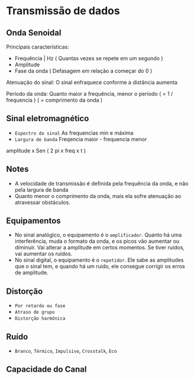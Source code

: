 # Transmissão de dados

## Onda Senoidal

Principais características:

- Frequência | Hz ( Quantas vezes se repete em um segundo )
- Amplitude
- Fase da onda ( Defasagem em relação a começar do 0 )

Atenuação do sinal: O sinal enfraquece conforme a distância aumenta

Período da onda: Quanto maior a frequência, menor o período ( = 1 / frequencia ) ( = comprimento da onda )

## Sinal eletromagnético
- `Espectro do sinal` As frequencias min e máxima
- `Largura de banda` Freqencia maior - frequencia menor

amplitude x Sen ( 2 pi x freq x t )

## Notes
- A velocidade de transmissão é definida pela frequência da onda, e não pela largura de banda
- Quanto menor o comprimento da onda, mais ela sofre atenuação ao atravessar obstáculos.

## Equipamentos
- No sinal analógico, o equipamento é o `amplificador`. Quanto há uma interferência, muda o formato da onda, e os picos vão aumentar ou diminuir. Vai alterar a amplitude em certos momentos. Se tiver ruídos, vai aumentar os ruídos.
- No sinal digital, o equipamento é o `repetidor`. Ele sabe as amplitudes que o sinal tem, e quando há um ruído, ele consegue corrigir os erros de amplitude.

## Distorção
- `Por retardo ou fase`
- `Atraso de grupo`
- `Distorção harmônica`

## Ruído
- `Branco`, `Térmico`, `Impulsivo`, `Crosstalk`, `Eco`

## Capacidade do Canal
